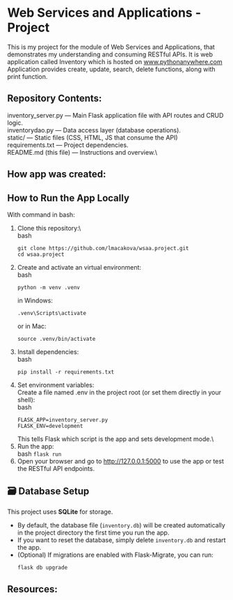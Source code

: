 # Web Services and Applications - Project
This is my project for the module of Web Services and Applications, that demonstrates my understanding and consuming RESTful APIs. It is web application called Inventory which is hosted on www.pythonanywhere.com
Application provides create, update, search, delete functions, along with print function.

## Repository Contents:
inventory_server.py — Main Flask application file with API routes and CRUD logic.\
inventorydao.py — Data access layer (database operations).\
static/ — Static files (CSS, HTML, JS that consume the API)\
requirements.txt — Project dependencies.\
README.md (this file) — Instructions and overview.\

## How app was created:

##  How to Run the App Locally
With command in bash:

1.  Clone this repository:\  
    bash
    ```
    git clone https://github.com/lmacakova/wsaa.project.git
    cd wsaa.project
    ```
2.  Create  and activate an virtual environment:\
    bash
    ```
    python -m venv .venv
    ```
    in Windows:
    ```
    .venv\Scripts\activate
    ```
    or in Mac:
    ```
    source .venv/bin/activate
    ```
3.  Install dependencies:\
    bash
    ```
    pip install -r requirements.txt
    ```
4.  Set environment variables:\
    Create a file named .env in the project root (or set them directly in your shell):\
    bash
    ```
    FLASK_APP=inventory_server.py
    FLASK_ENV=development
    ```
    This tells Flask which script is the app and sets development mode.\
5.   Run the app:\
    bash
    ```
    flask run
    ```
6.  Open your browser and go to http://127.0.0.1:5000 to use the app or test the RESTful API endpoints.    

## 🗃️ Database Setup

This project uses **SQLite** for storage.

- By default, the database file (`inventory.db`) will be created automatically in the project directory the first time you run the app.
- If you want to reset the database, simply delete `inventory.db` and restart the app.
- (Optional) If migrations are enabled with Flask-Migrate, you can run:
  ```bash
  flask db upgrade 


## Resources:

